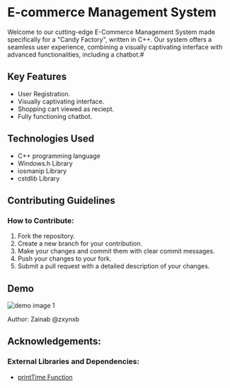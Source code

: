 # E-commerce Management System
Welcome to our cutting-edge E-Commerce Management System made specifically for a "Candy Factory", written in C++. 
Our system offers a seamless user experience, combining a visually captivating interface with advanced functionalities, including a chatbot.#

## Key Features
- User Registration.
- Visually captivating interface.
- Shopping cart viewed as reciept. 
- Fully functioning chatbot.

## Technologies Used
- C++ programming language
- Windows.h Library
- iosmanip Library
- cstdlib Library 

## Contributing Guidelines

### How to Contribute:
1. Fork the repository.
2. Create a new branch for your contribution.
3. Make your changes and commit them with clear commit messages.
4. Push your changes to your fork.
5. Submit a pull request with a detailed description of your changes.

## Demo
![demo image 1](https://github.com/zxynxb/e-commerce-management-system/assets/158732374/bbb187e7-e64a-4484-aeb9-672a300fae9d)


Author:
Zainab @zxynxb

## Acknowledgements:
### External Libraries and Dependencies:
- [printTime Function](https://codescracker.com/cpp/program/cpp-program-print-date.htm)
